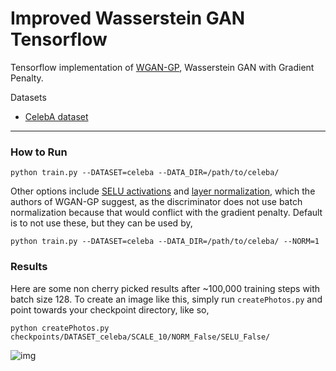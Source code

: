 # Improved Wasserstein GAN Tensorflow

Tensorflow implementation of [WGAN-GP](https://arxiv.org/pdf/1704.00028.pdf), Wasserstein GAN with Gradient Penalty.

Datasets
* [CelebA dataset](https://www.dropbox.com/sh/8oqt9vytwxb3s4r/AADIKlz8PR9zr6Y20qbkunrba/Img/img_align_celeba.zip)

___

### How to Run
`python train.py --DATASET=celeba --DATA_DIR=/path/to/celeba/`

Other options include [SELU activations](https://arxiv.org/abs/1706.02515) and
[layer normalization](https://arxiv.org/abs/1607.06450), which the authors of
WGAN-GP suggest, as the discriminator does not use batch normalization because that
would conflict with the gradient penalty. Default is to not use these, but they can be used by,

`python train.py --DATASET=celeba --DATA_DIR=/path/to/celeba/ --NORM=1`


### Results
Here are some non cherry picked results after ~100,000 training steps with batch size 128. To create an
image like this, simply run `createPhotos.py` and point towards your checkpoint directory, like so,

`python createPhotos.py checkpoints/DATASET_celeba/SCALE_10/NORM_False/SELU_False/`



![img](http://i.imgur.com/SgXTiDs.jpg)

